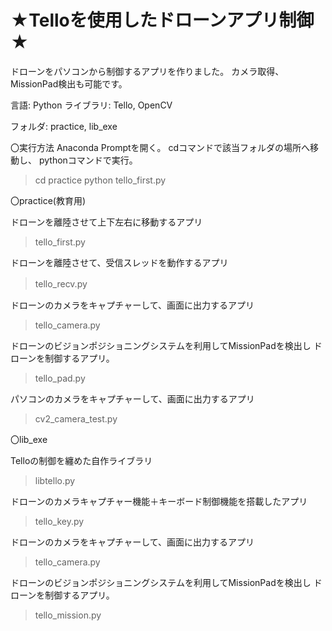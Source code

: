 # ★Telloを使用したドローンアプリ制御★

ドローンをパソコンから制御するアプリを作りました。
カメラ取得、MissionPad検出も可能です。

言語: Python
ライブラリ: Tello, OpenCV

フォルダ: practice, lib_exe

〇実行方法
  Anaconda Promptを開く。
  cdコマンドで該当フォルダの場所へ移動し、
  pythonコマンドで実行。
  
> cd practice
> python tello_first.py

〇practice(教育用)

ドローンを離陸させて上下左右に移動するアプリ
> tello_first.py

ドローンを離陸させて、受信スレッドを動作するアプリ
> tello_recv.py  　

ドローンのカメラをキャプチャーして、画面に出力するアプリ
> tello_camera.py

ドローンのビジョンポジショニングシステムを利用してMissionPadを検出し
ドローンを制御するアプリ。
> tello_pad.py

パソコンのカメラをキャプチャーして、画面に出力するアプリ
> cv2_camera_test.py


〇lib_exe

Telloの制御を纏めた自作ライブラリ
> libtello.py

ドローンのカメラキャプチャー機能＋キーボード制御機能を搭載したアプリ
> tello_key.py

ドローンのカメラをキャプチャーして、画面に出力するアプリ
> tello_camera.py

ドローンのビジョンポジショニングシステムを利用してMissionPadを検出し
ドローンを制御するアプリ。
> tello_mission.py
